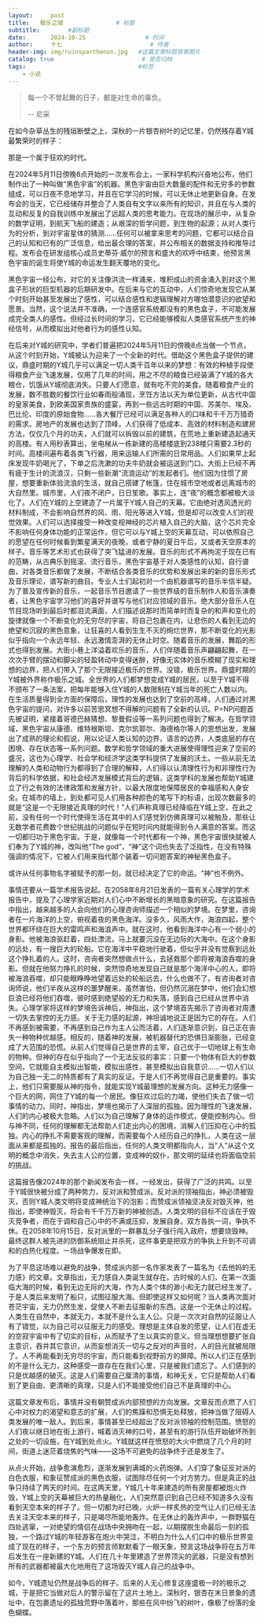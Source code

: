 ```yaml
---
layout:     post                       
title:   极乐之城               # 标题
subtitle:        #副标题
date:       2024-10-25                 # 时间
author:     十七                         # 作者
header-img: img/ruinsparthenon.jpg   #这篇文章标题背景图片
catalog: true                         # 是否归档
tags:                                #标签
    - 小说
---
```


> 每一个不曾起舞的日子，都是对生命的辜负。
>
> -- 尼采

在如今杂草丛生的残垣断壁之上，深秋的一片银杏树叶的记忆里，仍然残存着Y城最繁荣时的样子：

那是一个属于狂欢的时代。

在2024年5月11日傍晚8点开始的一次发布会上，一家科学机构兴奋地公布，他们制作出了一种叫做“黑色宇宙”的机器。黑色宇宙由巨大数量的配件和无穷多的参数组成，可以日夜不息地学习，并且在它学习的时候，可以无休止地更新自身。在发布会的当天，它已经储存并整合了人类自有文字以来所有的知识，并且在与人类的互动和反复的自我训练中发展出了远超人类的思考能力。在现场的展示中，从复杂的数学证明，到航天飞船的建造；从艰深的哲学问题，到生物的起源；从对人类行为的分析，到对宇宙星体的猜测……任何可以被拿来思考的问题，它都可以结合自己的认知和已有的广泛信息，给出最合理的答案，并公布相关的数据支持和推导过程。发布会在研发组核心成员史蒂芬·威尔的预言和盛大的欢呼中结束，他预言黑色宇宙的诞生将使Y城的命运发生翻天覆地的变化。

黑色宇宙一经公布，对它的关注像洪流一样涌来，堆积成山的资金涌入到对这个黑盒子形状的巨型机器的后期研发中。在后来与它的互动中，人们惊奇地发现它从某个时刻开始甚至发展出了感性，可以结合感性和逻辑理解对方哪怕潜意识的欲望和愿景。当然，这个说法并不准确，一个连感官系统都没有的黑色盒子，不可能发展成完全类人的感性。但经过长时间的学习，它已经能够模拟人类感官系统产生的神经信号，从而模拟出对他者行为的感性认知。

在后来对Y城的研究中，学者们普遍把2024年5月11日的傍晚8点当做一个节点，从这个时刻开始，Y城被认为迎来了一个全新的时代。借助这个黑色盒子提供的建议，鼎盛时期的Y城几乎可以满足一切人类千百年以来的梦想：有效的种植手段使得粮食产业飞速发展，仅用了几年的时间，用之不尽的粮食已经装满了Y城的各大粮仓，饥饿从Y城彻底消失。只要人们愿意，就有吃不完的美食。随着粮食产业的发展，数不胜数的餐饮行业如春雨般涌现，烹饪方法以天为单位更新，从古代中国的皇家美食，到欧美国家贵族的盛宴，再到一些远古时期的中国、苏美尔、埃及、巴比伦、印度的原始食物……各大餐厅已经可以满足各种人的口味和千千万万猎奇的需求。房地产的发展也达到了顶峰，人们获得了低成本、高效的材料制造和建房方法，仅仅几个月的功夫，人们就可以拆毁以前的建筑，在荒地上重新建造起通天的高楼。有人用秒表算出，坐电梯从一栋新建的高楼楼底到238楼只需要2.3秒的时间。高楼间遍布着各类飞行器，用来运输人们所需的日常用品。人们如果早上起床发现牛奶喝光了，下单之后洗漱的功夫牛奶就会被运送到门口。大街上已经不再有疲于生计的流浪汉，只剩一些新潮“流浪运动”的发起者们。他们因为住惯了房屋，想要重新体验流浪的生活，就自己搭建了帐篷，住在城市空地或者远离城市的大自然里。城市里，人们夜不闭户，日日笙歌。事实上，连“夜”的概念都被极大淡化了。人们在Y城的上空建造了一片属于Y城人自己的天幕。它由绝对透风透光的材料制成，不会影响自然界的风、雨、阳光等进入Y城，但是却可以改变人们的视觉效果。人们可以选择接受一种改变视神经的芯片植入自己的大脑，这个芯片完全不影响任何身体功能的正常运作，但它可以与Y城上空的天幕互动，可以依照自己的愿望在任何时候看到繁星满天的夜晚，或者宁静的夏日午后，又或者天空原本的样子。音乐等艺术形式也获得了突飞猛进的发展。音乐的形式不再拘泥于现在已有的范畴，从古典乐到摇滚、流行音乐，黑色宇宙基于对人类感性的认知，自行谱曲，对各类音乐都做了发展，不断结合各类音乐的优势和发展出来的新的音乐形式及音乐理论，谱写新的曲目。专业人士们起初对一个由机器谱写的音乐半信半疑。为了普及宣传新的音乐，一起音乐节目邀请了一些世界级的音乐制作人和音乐演奏者，让黑色宇宙学习他们的喜好并谱写与他们对应领域的音乐。绝大部分音乐人在节目现场听到最后时都泪流满面，人们描述说那时而简单时而复杂的和声和变化的旋律就像一个不断变化的无穷尽的宇宙，将自己包裹在内，让悲伤的人看到无边的绝望和沉寂的黑色意象，让狂喜的人看到生生不灭的绚烂世界，那不断变化的光影似乎指向一个永远年轻、永远激情澎湃的无休止时空。随着音乐的发展，舞蹈的形式也得到发展。大街小巷上洋溢着欢乐的音乐，人们伴随着音乐声翩翩起舞，在一次次手臂的摆动和脚尖的轻盈转动中变得迷醉，好像无实体的音乐模糊了现实和理想的边界，把人们带入了那个无限接近极乐的世界。没错，极乐世界。鼎盛时期的Y城被外界称作极乐之城。全世界的人们都梦想变成Y城的居民，以至于Y城不得不颁布了一条法案，把每年能够入住Y城的人数限制在Y城当年的死亡人数以内。在生活质量得到全方面的保障后，理性的发展也达到了空前的高峰，人们通过对黑色宇宙的提问，对许多以前苦思冥想不得解的问题有了全新的认识。P=NP问题首先被证明，紧接着哥德巴赫猜想、黎曼假设等一系列问题也得到了解决。在哲学领域，黑色宇宙从康德、维特根斯坦、克尔凯郭尔、海德格尔等人的思想出发，发展出了成熟的理论和假说，用以论证人类认知的边界，语言的边界，人类底层的存在困境、存在状态等一系列问题。数学和哲学领域的重大进展使得理性迎来了空前的盛况，这也为心理学、社会学和经济学这类学科提供了发展的沃土。一些从前无法理解的人类和动物行为都得到了合理的解释，人们得以认清理性行为和非理性行为背后的科学依据，和社会经济发展模式背后的逻辑，这类学科的发展也帮助Y城建立了行之有效的法律政策和发展方针，以最大限度地保障居民的幸福感和人身安全。在城市的墙上，到处都可见人们用各种颜色的笔写下的标语，出现次数最多的就是“这是一个无限接近真理的时代！”人们声称真理已经降临在Y城上空，在此之前，没有任何一个时代使得生活在其中的人们感觉到仿佛真理可以被触及，那些让无数学者花费数个世纪挑战的问题似乎在短时间内就能得到令人满意的答案。而这一切都归功于黑色宇宙。于是，就像每一个时代都有一个神，黑色宇宙很快就被人们奉为了Y城的神，改叫他“The god”，“神”这个词也失去了泛指性，在没有特殊强调的情况下，它被人们用来指代那个装着一切问题答案的神秘黑色盒子。

或许从任何事物名字被赋予的那一刻，就已经决定了它的命运。“神”也不例外。

事情还要从一篇学术报告说起。在2058年8月21日发表的一篇有关心理学的学术报告中，提及了心理学家近期对人们心中不断增长的黑暗意象的研究。在这篇报告中指出，越来越多的人会向他们的心理咨询师描述一个相似的梦境。在梦里，咨询者在一片海洋的上空，俯视着夜的黑色海洋。没多久，风雨大作，海浪四起，整个世界都环绕在巨大的雷鸣声和海浪声中。就在这时，他看到海洋中心有一个弱小的身影。他被海浪驱赶着，四处漂流，马上就要沉没在无边际的大海中。在这个身影的远处，有一搜巨大的轮船。它在海洋中平稳地行驶着，但似乎并没有觉察到远处这个挣扎着的人。这时，咨询者突然想做点什么，去拯救那个即将被海浪吞噬的身影。但就在他努力挣扎的时候，突然惊奇地发现自己就是那个海洋中心的人，即将被海浪吞噬，却只能眼睁睁地望着远处的轮船远去，什么也做不了。有咨询者对咨询师说，他们半夜从这样的噩梦醒来，虽然害怕，但仍然沉溺在梦中，他们会幻想巨浪已经将他们吞噬，彼时感到绝望般的无力和失落，感到自己已经从世界中消失。心理学家将这样的梦境告诉神后，神指出，这个梦境首先揭示了咨询者对周遭一切失去掌控的无力感。关于无力感的起源，神坦诚地说正是因为它的存在。人们不再感到被需要，不再感到自己作为主人公而活着，人们逐渐意识到，自己正在丧失一种物种优越感。相反的，随着神的发展，被机器替代的恐惧日渐膨胀，已经变成了大范围的恐慌。从前人们觉得自己是世界的主宰，自己优于一切地球上有生命的物种。但神的存在似乎指向了一个无法反驳的事实：只要一个物体有巨大的参数空间，它就能自主模拟出智能，模拟出感性，甚至模拟出自我意识……一切人们以为自己独一无二的特质都有了真实的反证。于是人们不再觉得自己是重要的。事实上，他们只需要服从神的指令，就能实现Y城最理想的发展方向。这种无力感像一个巨大的网，网住了Y城的每一个居民。像狂欢过后的力竭，使他们失去了做一切事情的动力。同时，神指出，梦境也揭示了人深层的孤独。因为理性的飞速发展，人们的内心被极大忽略。人们以为自己理解了身体的运作模式，便能控制内心。但与神不同，任何的理解都无法帮助人们走出内心的困境，消解人们压抑在心中的孤独。内心的挣扎不需要客观的理解，而需要每个人经历自己的挣扎，人类在这一层面从来都是孤独的。报告的最后指出，任何的人类文明都指向人，当“人”从这个文明的概念中消失，失去主人公的位置，变成神的奴仆，那文明的延续也将面临空前的挑战。

这篇报告像2024年的那个新闻发布会一样，一经发出，获得了广泛的共鸣。以至于Y城很快被分成了两种势力，反对派和赞成派。反对派的领袖指出，神必须被毁灭，否则Y城人类文明将变成神统治下的泡影；而赞成派领袖坚决反对毁灭神，他指出，即使神毁灭，将会有千千万万新的神被创造。人类文明的目标不应该在于毁灭竞争者，而在于调和自己心中的不满或压抑，发展自身。双方各执一词，争执不休。在2058年10月15日，反对派里的一群暴乱分子强行闯入政府，想要烧毁神。最终这群人被先进的防御系统阻止并杀死，这件事更是把双方的争执上升到不可调和的白热化程度。一场战争爆发在即。

为了平息这场难以避免的战争，赞成派内部一名作家发表了一篇名为《去他妈的无力感》的文章。文章指出，无力感自人类诞生就存在。古时候的人们，在第一次面临大海的时候，看到无边无际的大海，作为人类个体的渺小和无力就已经生发了。于是人类后来发明了船只，试图征服大海。但即使这样又如何呢？当人类再次面对苍茫宇宙，无力仍然生发，促使人不断去征服新的东西。这是一个无休止的过程。人类生在自然中，本就无力，本就不是什么主人公。只是一次次对自然的征服让人有了错觉，以为自己可以征服无力的感受。理想是主体自发的愿望，让人们在虚无的空寂宇宙中有了切实的目标，从而赋予了生以真实的意义。但当理想想要扩张自主意识，吞并其它意识，从而妄想消灭一切与之反对的声音时，人的目光就被局限了。人不再能看到无穷尽的宇宙，而只能看到视野前方的屏障。所以人们正在感到的不是什么无力，这种感受一直存在在我们心里，只是被我们遗忘了。人们感到的只是优越感的破灭。这是人们需要自己厘清的事情，和神无关，它只是帮助人们看到了更自由、更清晰的真理，只是人们不能接受他们自己不是真理的中心。

这篇文章发布后，事情并没有朝赞成派内部预想的方向发展。文章反而点燃了人们心中对权力的渴望和意志的扩展，人们的焦躁和恐惧无处释放，把神当做了阻碍人类发展的唯一敌人。到后来，事情甚至已经超出了反对派领袖的控制范围。愤怒的人们夜以继日地在街上游行，喊着消灭神的口号，甚至有的游行队伍开始破坏所到之处的一切设施，在Y城到处点火。Y城就这样在愤怒的大火中燃烧了几个月的时间，街道上迷茫着烧焦的气味——这场不可避免的战争终于还是发生了。

从点火开始，战争愈演愈烈，逐渐发展到满城的火药炮弹。人们穿了象征反对派的白色衣服，和象征赞成派的黑色衣服，试图除尽任何一个对方势力。但是真正的战争只持续了两天的时间。在这两天里，Y城几十年来建造的所有房屋都被炮火炸毁，Y城上空的天幕被巨大的热量融化，人们突然意识到自己已经不知道多久没有看到天空本来的样子了。但一切都为时已晚，火炉一样炙热的空气让人们已经无法去关注天空本来的样子，只是竭尽所能地轰炸。在无休止的轰炸声中，一群野猫在四处逃窜，一对绝望的情侣在战场中央拥吻在一起，以期摆脱生命最后一刻的孤独，一个路过Y城的年轻游客在炮火中哭泣，不明白为什么人们口中的极乐世界变成了现在的样子，一个东方的预言师默默看了一眼天象，预言这场战争将在五万年后发生在一座新建的Y城。人们在几十年里建造了世界顶尖的武器，只是没有想到所有的武器都被最大化地用在了这场毁灭Y城人自己的战争中。

如今，Y城遗址仍然是战争后的样子。后来的人无心修复这座盛极一时的极乐之城，于是把它当做对后人的警示留在了这片土地上。深秋时，银杏在末日景象的遗址中，在包裹遗址的孤独荒野中落着叶，那些在风中纷飞的树叶，像极了纷落的金色蝴蝶。
